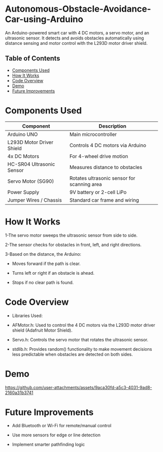 # Autonomous-Obstacle-Avoidance-Car-using-Arduino
An Arduino-powered smart car with 4 DC motors, a servo motor, and an ultrasonic sensor. It detects and avoids obstacles automatically using distance sensing and motor control with the L293D motor driver shield.

## Table of Contents

- [Components Used](#components-used)
- [How It Works](#how-it-works)
- [Code Overview](#code-overview)
- [Demo](#demo)
- [Future Improvements](#Future-Improvements)


# Components Used

| Component                 | Description                                 |
| ------------------------- | ------------------------------------------- |
| Arduino UNO               | Main microcontroller                        |
| L293D Motor Driver Shield | Controls 4 DC motors via Arduino            |
| 4x DC Motors              | For 4-wheel drive motion                    |
| HC-SR04 Ultrasonic Sensor | Measures distance to obstacles              |
| Servo Motor (SG90)        | Rotates ultrasonic sensor for scanning area |
| Power Supply              | 9V battery or 2-cell LiPo                   |
| Jumper Wires / Chassis    | Standard car frame and wiring               |

# How It Works
1-The servo motor sweeps the ultrasonic sensor from side to side.

2-The sensor checks for obstacles in front, left, and right directions.

3-Based on the distance, the Arduino:

- Moves forward if the path is clear.

- Turns left or right if an obstacle is ahead.

- Stops if no clear path is found.

# Code Overview

- Libraries Used:

- AFMotor.h: Used to control the 4 DC motors via the L293D motor driver shield (Adafruit Motor Shield).

- Servo.h: Controls the servo motor that rotates the ultrasonic sensor.

- stdlib.h: Provides random() functionality to make movement decisions less predictable when obstacles are detected on both sides.

# Demo

https://github.com/user-attachments/assets/9aca30fd-a5c3-4031-9ad8-2160a31b3741

# Future Improvements

- Add Bluetooth or Wi-Fi for remote/manual control

- Use more sensors for edge or line detection

- Implement smarter pathfinding logic
